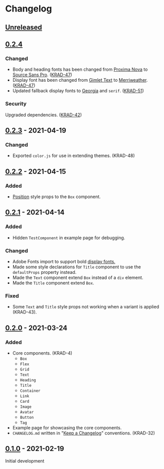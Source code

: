 # Changelog

## [Unreleased]

## [0.2.4]

### Changed

- Body and heading fonts has been changed from [Proxima Nova](https://fonts.adobe.com/fonts/proxima-nova) to [Source Sans Pro](https://fonts.google.com/specimen/Source+Sans+Pro). ([KRAD-47])
- Display font has been changed from [Gimlet Text](https://fonts.adobe.com/fonts/gimlet-text) to [Merriweather](https://fonts.google.com/specimen/Merriweather). ([KRAD-47])
- Updated fallback display fonts to [Georgia](<https://en.wikipedia.org/wiki/Georgia_(typeface)>) and `serif`. ([KRAD-51])

### Security

Upgraded dependencies. ([KRAD-42])

[krad-47]: https://akrade.atlassian.net/browse/KRAD-47
[krad-51]: https://akrade.atlassian.net/browse/KRAD-51
[krad-42]: https://akrade.atlassian.net/browse/KRAD-42

## [0.2.3] - 2021-04-19

### Changed

- Exported `color.js` for use in extending themes. (KRAD-48)

## [0.2.2] - 2021-04-15

### Added

- [Position](https://styled-system.com/table#position) style props to the `Box` component.

## [0.2.1] - 2021-04-14

### Added

- Hidden `TestComponent` in example page for debugging.

### Changed

- Adobe Fonts import to support bold [display fonts.](https://fonts.adobe.com/fonts/gimlet-text)
- Made some style declarations for `Title` component to use the `defaultProps` property instead.
- Made the `Text` component extend `Box` instead of a `div` element.
- Made the `Title` component extend `Box`.

### Fixed

- Some `Text` and `Title` style props not working when a variant is applied (KRAD-43).

## [0.2.0] - 2021-03-24

### Added

- Core components. (KRAD-4)
  - `Box`
  - `Flex`
  - `Grid`
  - `Text`
  - `Heading`
  - `Title`
  - `Container`
  - `Link`
  - `Card`
  - `Image`
  - `Avatar`
  - `Button`
  - `Tag`
- Example page for showcasing the core components.
- `CHANGELOG.md` written in "[Keep a Changelog](https://keepachangelog.com/en/1.0.0/)" conventions. (KRAD-32)

## [0.1.0] - 2021-02-19

Initial development

[unreleased]: https://github.com/akrade/krado-react/compare/v0.2.3...HEAD
[0.2.4]: https://github.com/akrade/krado-react/compare/v0.2.3...v0.2.4
[0.2.3]: https://github.com/akrade/krado-react/compare/v0.2.2...v0.2.3
[0.2.2]: https://github.com/akrade/krado-react/compare/v0.2.1...v0.2.2
[0.2.1]: https://github.com/akrade/krado-react/compare/v0.2.0...v0.2.1
[0.2.0]: https://github.com/akrade/krado-react/compare/v0.1.0...v0.2.0
[0.1.0]: https://github.com/akrade/krado-react/releases/tag/v0.1.0
